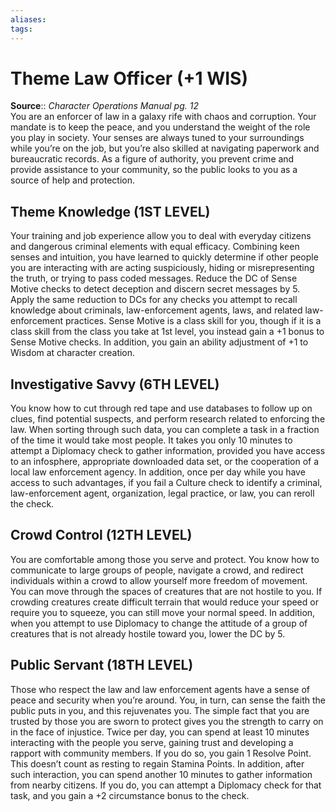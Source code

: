 ```yaml
---
aliases: 
tags: 
---
```


# Theme Law Officer (+1 WIS)

**Source**:: _Character Operations Manual pg. 12_  
You are an enforcer of law in a galaxy rife with chaos and corruption. Your mandate is to keep the peace, and you understand the weight of the role you play in society. Your senses are always tuned to your surroundings while you’re on the job, but you’re also skilled at navigating paperwork and bureaucratic records. As a figure of authority, you prevent crime and provide assistance to your community, so the public looks to you as a source of help and protection.  

## Theme Knowledge (1ST LEVEL)

Your training and job experience allow you to deal with everyday citizens and dangerous criminal elements with equal efficacy. Combining keen senses and intuition, you have learned to quickly determine if other people you are interacting with are acting suspiciously, hiding or misrepresenting the truth, or trying to pass coded messages. Reduce the DC of Sense Motive checks to detect deception and discern secret messages by 5. Apply the same reduction to DCs for any checks you attempt to recall knowledge about criminals, law-enforcement agents, laws, and related law-enforcement practices. Sense Motive is a class skill for you, though if it is a class skill from the class you take at 1st level, you instead gain a +1 bonus to Sense Motive checks. In addition, you gain an ability adjustment of +1 to Wisdom at character creation.  

## Investigative Savvy (6TH LEVEL)

You know how to cut through red tape and use databases to follow up on clues, find potential suspects, and perform research related to enforcing the law. When sorting through such data, you can complete a task in a fraction of the time it would take most people. It takes you only 10 minutes to attempt a Diplomacy check to gather information, provided you have access to an infosphere, appropriate downloaded data set, or the cooperation of a local law enforcement agency. In addition, once per day while you have access to such advantages, if you fail a Culture check to identify a criminal, law-enforcement agent, organization, legal practice, or law, you can reroll the check.  

## Crowd Control (12TH LEVEL)

You are comfortable among those you serve and protect. You know how to communicate to large groups of people, navigate a crowd, and redirect individuals within a crowd to allow yourself more freedom of movement. You can move through the spaces of creatures that are not hostile to you. If crowding creatures create difficult terrain that would reduce your speed or require you to squeeze, you can still move your normal speed. In addition, when you attempt to use Diplomacy to change the attitude of a group of creatures that is not already hostile toward you, lower the DC by 5.  

## Public Servant (18TH LEVEL)

Those who respect the law and law enforcement agents have a sense of peace and security when you’re around. You, in turn, can sense the faith the public puts in you, and this rejuvenates you. The simple fact that you are trusted by those you are sworn to protect gives you the strength to carry on in the face of injustice. Twice per day, you can spend at least 10 minutes interacting with the people you serve, gaining trust and developing a rapport with community members. If you do so, you gain 1 Resolve Point. This doesn’t count as resting to regain Stamina Points. In addition, after such interaction, you can spend another 10 minutes to gather information from nearby citizens. If you do, you can attempt a Diplomacy check for that task, and you gain a +2 circumstance bonus to the check.
